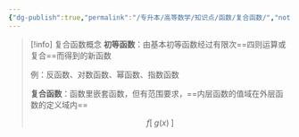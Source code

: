```yaml
---
{"dg-publish":true,"permalink":"/专升本/高等数学/知识点/函数/复合函数/","noteIcon":""}
---
```


>[!info] 复合函数概念
>**初等函数**：由基本初等函数经过有限次==四则运算或复合==而得到的新函数
>
>例：反函数、对数函数、幂函数、指数函数
>
>**复合函数**：函数里嵌套函数，但有范围要求，==内层函数的值域在外层函数的定义域内==
>
>$$f[\;g(x)\;]$$